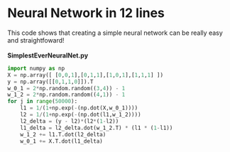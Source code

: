 # Neural Network in 12 lines
This code shows that creating a simple neural network can be really easy and straightfoward!
<br/><br/>
**SimplestEverNeuralNet.py**
```python
import numpy as np
X = np.array([ [0,0,1],[0,1,1],[1,0,1],[1,1,1] ])
y = np.array([[0,1,1,0]]).T
w_0_1 = 2*np.random.random((3,4)) - 1
w_1_2 = 2*np.random.random((4,1)) - 1
for j in range(50000):
    l1 = 1/(1+np.exp(-(np.dot(X,w_0_1))))
    l2 = 1/(1+np.exp(-(np.dot(l1,w_1_2))))
    l2_delta = (y - l2)*(l2*(1-l2))
    l1_delta = l2_delta.dot(w_1_2.T) * (l1 * (1-l1))
    w_1_2 += l1.T.dot(l2_delta)
    w_0_1 += X.T.dot(l1_delta)
```
